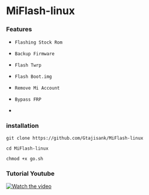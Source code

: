 # MiFlash-linux
### Features



- ```Flashing Stock Rom```

- ```Backup Firmware```

- ```Flash Twrp```

- ```Flash Boot.img```

- ```Remove Mi Account```

- ```Bypass FRP```
- 
### installation
```
git clone https://github.com/Gtajisank/MiFlash-linux
```
```
cd MiFlash-linux  
```
```
chmod +x go.sh
``` 

### Tutorial Youtube
[![Watch the video](https://i.ibb.co/D5FR6xh/Screenshot-20211030-232658.png)](https://youtu.be/WB-2q49llA4)
 
